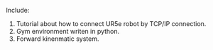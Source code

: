 Include:
1. Tutorial about how to connect UR5e robot by TCP/IP connection.
2. Gym environment writen in python.
3. Forward kinenmatic system.

